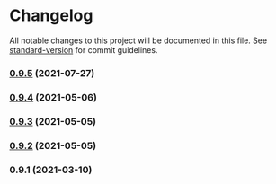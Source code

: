 # Changelog

All notable changes to this project will be documented in this file. See [standard-version](https://github.com/conventional-changelog/standard-version) for commit guidelines.

### [0.9.5](https://github.com/ar-insoft/zlecenie-produkcyjne-harmonogram/compare/v0.9.4...v0.9.5) (2021-07-27)

### [0.9.4](https://github.com/ar-insoft/zlecenie-produkcyjne-harmonogram/compare/v0.9.3...v0.9.4) (2021-05-06)

### [0.9.3](https://github.com/ar-insoft/zlecenie-produkcyjne-harmonogram/compare/v0.9.2...v0.9.3) (2021-05-05)

### [0.9.2](https://github.com/ar-insoft/zlecenie-produkcyjne-harmonogram/compare/v0.9.1...v0.9.2) (2021-05-05)

### 0.9.1 (2021-03-10)
